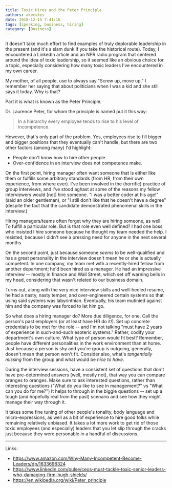 ```yaml
---
title: Toxic Hires and the Peter Principle
authors: akecskes
date: 2018-12-15 7:41:16
tags: [speaking, business, hiring]
category: [Business]
---
```

<p>It doesn't take much effort to find examples of truly deplorable leadership in the present (and it's a slam dunk if you take the historical route). Today, I encountered a LinkedIn article and an NPR radio program that centered around the idea of toxic leadership, so it seemed like an obvious choice for a topic, especially considering how many toxic leaders I've encountered in my own career.</p>
<p>My mother, of all people, use to always say "Screw up, move up." I remember her saying that about politicians when I was a kid and she still says it today. Why is that?</p>
<p>Part it is what is known as the Peter Principle.</p>


<p> Dr. Laurence Peter, for whom the principle is named put it this way:</p>
<blockquote class="inlinequote">
<p>In a hierarchy every employee tends to rise to his level of incompetence.</p>
</blockquote>
<p>However, that's only part of the problem. Yes, employees rise to fill bigger and bigger positions that they eventually can't handle, but there are two other factors (among many) I'd highlight:</p>
<ul>
<li>People don't know how to hire other people.</li>
<li>Over-confidence in an interview does not competence make.</li>
</ul>
<p>On the first point, hiring manager often want someone that is either like them or fulfills some arbitrary standards (from HR, from their own experience, from where ever). I've been involved in the (horrific) practice of group interviews, and I've stood aghast at some of the reasons my fellow interviewers would [not] hire someone. "I was a better coder at his age!" (said an older gentleman), or "I still don't like that he doesn't have a degree" (despite the fact that the candidate demonstrated phenomenal skills in the interview.)</p>
<p>Hiring managers/teams often forget why they are hiring someone, as well: To fulfill a particular role. But is that role even well defined? I had one boss who insisted I hire someone because he thought my team needed the help. I resisted, because I didn't see a pressing need for anyone in the next several months.</p>
<p>On the second point, just because someone <em>seems </em>to be well-qualified and has a great personality in the interview doesn't mean he or she is actually competent. In one company, my team met with a recently-hired fellow from another department; he'd been hired as a manager. He had an impressive interview -- mostly in finance and Wall Street, which set off warning bells in my head, considering that wasn't related to our business domain.</p>
<p>Turns out, along with the very nice interview skills and well-heeled resume, he had a nasty, nasty temper, and over-engineered certain systems so that using said systems was labyrinthian. Eventually, his team mutinied against him and the company was forced to let him go.</p>
<p>So what does a hiring manager do? More due diligence, for one. Call the person's past employers (or at least have HR do it!). Set up concrete credentials to be met for the role -- and I'm not talking "must have 2 years of experience in such-and-such esoteric systems." Rather, codify your department's own culture. What type of person would fit best? Remember, people have different personalities in the work environment than at home. Just because a person is shy and you're group is outgoing, generally, doesn't mean that person won't fit. Consider also, what's <em>tangentially missing</em> from the group and what would be <em>nice to have</em>. </p>
<p>During the interview sessions, have a consistent set of questions that don't have pre-determined answers (well, mostly not), that way you can compare oranges to oranges. Make sure to ask interested questions, rather than interesting questions ("What do you like to see in management?" vs "What can you do for me?") It helps to through in the biggie questions -- set up a tough (and hopefully real from the past) scenario and see how they might manage their way through it. </p>
<p>It takes some fine tuning of other people's tonality, body language and micro-expressions, as well as a bit of experience to hire good folks while remaining relatively unbiased. It takes a lot more work to get rid of those toxic employees (and especially) leaders that you let slip through the cracks just because they were personable in a handful of discussions.</p>
<hr />
<p>Links:</p>
<ul>
<li><a href="https://www.amazon.com/Why-Many-Incompetent-Become-Leaders/dp/1633696324">https://www.amazon.com/Why-Many-Incompetent-Become-Leaders/dp/1633696324</a></li>
<li><a href="https://www.linkedin.com/pulse/ceos-must-tackle-toxic-senior-leaders-who-damaging-firm-hugh-shields/">https://www.linkedin.com/pulse/ceos-must-tackle-toxic-senior-leaders-who-damaging-firm-hugh-shields/</a></li>
<li><a href="https://en.wikipedia.org/wiki/Peter_principle">https://en.wikipedia.org/wiki/Peter_principle</a></li>
</ul>
